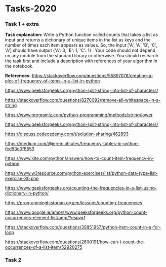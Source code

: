 # Tasks-2020

### Task 1 + extra

**Task explanation:** Write a Python function called counts that takes a list as
input and returns a dictionary of unique items in the list as keys and the number of
times each item appears as values. So, the input ['A', 'A', 'B', 'C', 'A']
should have output {'A': 3, 'B': 1, 'C': 1} . Your code should not depend
on any module from the standard library or otherwise. You should research the task
first and include a description with references of your algorithm in the notebook.

**References:**
https://stackoverflow.com/questions/55897076/creating-a-plot-of-frequency-of-items-in-a-list-in-python

https://www.geeksforgeeks.org/python-split-string-into-list-of-characters/

https://stackoverflow.com/questions/8270092/remove-all-whitespace-in-a-string

https://www.programiz.com/python-programming/methods/string/lower

https://www.geeksforgeeks.org/python-split-string-into-list-of-characters/

https://discuss.codecademy.com/t/solution-sharing/462893

https://medium.com/@jeremiahlutes/frequency-tables-in-python-fcd53c0f8553

https://www.kite.com/python/answers/how-to-count-item-frequency-in-python

https://www.w3resource.com/python-exercises/list/python-data-type-list-exercise-30.php

https://www.geeksforgeeks.org/counting-the-frequencies-in-a-list-using-dictionary-in-python/

https://programminghistorian.org/en/lessons/counting-frequencies

https://www.google.ie/amp/s/www.geeksforgeeks.org/python-count-occurrences-element-list/amp/?espv=1

https://stackoverflow.com/questions/39851957/python-item-count-in-a-for-loop

https://stackoverflow.com/questions/2600191/how-can-i-count-the-occurrences-of-a-list-item/52920275

### Task 2


